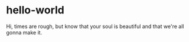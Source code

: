 # hello-world
Hi, times are rough, but know that your soul is beautiful and that we're all gonna make it.
